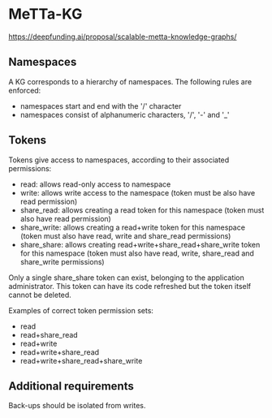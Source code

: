 # MeTTa-KG
https://deepfunding.ai/proposal/scalable-metta-knowledge-graphs/

## Namespaces

A KG corresponds to a hierarchy of namespaces. The following rules are enforced:
- namespaces start and end with the '/' character
- namespaces consist of alphanumeric characters, '/', '-' and '_'

## Tokens

Tokens give access to namespaces, according to their associated permissions:
- read: allows read-only access to namespace
- write: allows write access to the namespace (token must be also have read permission)
- share_read: allows creating a read token for this namespace (token must also have read permission)
- share_write: allows creating a read+write token for this namespace (token must also have read, write and share_read permissions)
- share_share: allows creating read+write+share_read+share_write token for this namespace (token must also have read, write, share_read and share_write permissions)

Only a single share_share token can exist, belonging to the application administrator. This token can have its code refreshed but the token itself cannot be deleted.

Examples of correct token permission sets:
- read
- read+share_read
- read+write
- read+write+share_read
- read+write+share_read+share_write

## Additional requirements

Back-ups should be isolated from writes.
